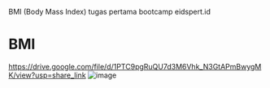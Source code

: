 
BMI (Body Mass Index)
tugas  pertama bootcamp eidspert.id 
# BMI
https://drive.google.com/file/d/1PTC9pgRuQU7d3M6Vhk_N3GtAPmBwygMK/view?usp=share_link
![image](https://user-images.githubusercontent.com/78159283/208277637-390f3e8e-9f52-4b44-8435-228e85ccb5b4.png)
